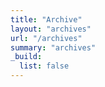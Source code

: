 ```yaml
---
title: "Archive"
layout: "archives"
url: "/archives"
summary: "archives"
_build:
  list: false
---
```


